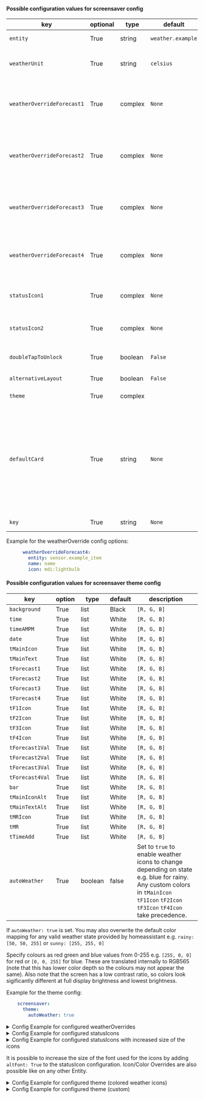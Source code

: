 #### Possible configuration values for screensaver config

key | optional | type | default | description
-- | -- | -- | -- | --
`entity` | True | string | `weather.example` | weather entity from homeassistant
`weatherUnit` | True | string | `celsius` | unit for temperature, valid values are `celsius` or `fahrenheit`
`weatherOverrideForecast1` | True | complex | `None` | sensor entity from home assistant here to overwrite the first weather forecast item on the screensaver
`weatherOverrideForecast2` | True | complex | `None` | sensor entity from home assistant here to overwrite the second weather forecast item on the screensaver
`weatherOverrideForecast3` | True | complex | `None` | sensor entity from home assistant here to overwrite the third weather forecast item on the screensaver
`weatherOverrideForecast4` | True | complex | `None` | sensor entity from home assistant here to overwrite the forth weather forecast item on the screensaver
`statusIcon1` | True | complex | `None` | status icon left to the date string, config similar to weatherOverride
`statusIcon2` | True | complex | `None` | status icon right to the date string, config similar to weatherOverride
`doubleTapToUnlock` | True | boolean | `False` | requires to tap screensaver two times
`alternativeLayout` | True | boolean | `False` | alternative layout with humidity
`theme` | True | complex | | configuration for theme
`defaultCard` | True | string | `None` | default page after exiting screensaver; only works with top level cards defined in cards; needs to be a navigation item, see subpages (navigate.type_key) This config option will also be evaluated as a HomeAssistant Template.
`key` | True | string | `None` | Used by navigate items

Example for the weatherOverride config options:

```yaml
      weatherOverrideForecast4:
        entity: sensor.example_item
        name: name
        icon: mdi:lightbulb
```
#### Possible configuration values for screensaver theme config

key | option | type | default | description
-- | -- | -- | -- | --
`background` | True | list | Black | `[R, G, B]`
`time` | True | list | White | `[R, G, B]`
`timeAMPM` | True | list | White | `[R, G, B]`
`date` | True | list | White | `[R, G, B]`
`tMainIcon` | True | list | White | `[R, G, B]`
`tMainText` | True | list | White | `[R, G, B]`
`tForecast1` | True | list | White | `[R, G, B]`
`tForecast2` | True | list | White | `[R, G, B]`
`tForecast3` | True | list | White | `[R, G, B]`
`tForecast4` | True | list | White | `[R, G, B]`
`tF1Icon` | True | list | White | `[R, G, B]`
`tF2Icon` | True | list | White | `[R, G, B]`
`tF3Icon` | True | list | White | `[R, G, B]`
`tF4Icon` | True | list | White | `[R, G, B]`
`tForecast1Val` | True | list | White | `[R, G, B]`
`tForecast2Val` | True | list | White | `[R, G, B]`
`tForecast3Val` | True | list | White | `[R, G, B]`
`tForecast4Val` | True | list | White | `[R, G, B]`
`bar` | True | list | White | `[R, G, B]`
`tMainIconAlt` | True | list | White | `[R, G, B]`
`tMainTextAlt` | True | list | White | `[R, G, B]`
`tMRIcon` | True | list | White | `[R, G, B]`
`tMR` | True | list | White | `[R, G, B]`
`tTimeAdd` | True | list | White | `[R, G, B]`
`autoWeather` | True | boolean | false | Set to `true` to enable weather icons to change depending on state e.g. blue for rainy. Any custom colors in `tMainIcon` `tF1Icon` `tF2Icon` `tF3Icon` `tF4Icon` take precedence.

If `autoWeather: true` is set. You may also overwrite the default color mapping for any valid weather state provided by homeassistant e.g. `rainy: [50, 50, 255]` or `sunny: [255, 255, 0]`

Specify colours as red green and blue values from 0-255 e.g. `[255, 0, 0]` for red or `[0, 0, 255]` for blue. These are translated internally to RGB565 (note that this has lower color depth so the colours may not appear the same). Also note that the screen has a low contrast ratio, so colors look sigificantly different at full display brightness and lowest brightness.

Example for the theme config:

```yaml
    screensaver:
      theme:
        autoWeather: true
```


<details>
<summary>Config Example for configured weatherOverrides</summary>
<br>
```
  config:
    screensaver:
      entity: weather.k3ll3r
      weatherOverrideForecast4:
        entity: sensor.example_item
        name: name
        icon: lightbulb
      alternativeLayout: True
```
</details>

<details>
<summary>Config Example for configured statusIcons</summary>
<br>
```
  config:
    screensaver:
        entity: weather.k3ll3r
        statusIcon1:
          entity: switch.example_item
        statusIcon2:
           entity: binary_sensor.example_item
```
</details>

<details>
<summary>Config Example for configured statusIcons with increased size of the icons</summary>
<br>
```
  config:
    screensaver:
        entity: weather.k3ll3r
        statusIcon1:
          entity: switch.example_item
          altFont: True
        statusIcon2:
           entity: binary_sensor.example_item
           altFont: True
```
</details>

It is possible to increase the size of the font used for the icons by adding `altFont: True` to the statusIcon configuration. Icon/Color Overrides are also possible like on any other Entity.

<details>
<summary>Config Example for configured theme (colored weather icons)</summary>
<br>
```
  config:
    screensaver:
        entity: weather.k3ll3r
        theme:
          autoWeather: true
```
</details>


<details>
<summary>Config Example for configured theme (custom)</summary>
<br>
```
  config:
    screensaver:
        entity: weather.k3ll3r
   screensaver:
      entity: weather.k3ll3r
      theme:
        #time:             [220, 0, 255]
        #timeAMPM:         [220, 0, 255]
        #date:             [220, 0, 255]
        #tMainIcon:        [220, 0, 255]
        #tMainText:        [220, 0, 255]
        #tForecast1:       [220, 0, 255]
        #tForecast2:       [220, 0, 255]
        #tForecast3:       [220, 0, 255]
        #tForecast4:       [220, 0, 255]
        #tF1Icon:          [220, 0, 255]
        #tF2Icon:          [220, 0, 255]
        #tF3Icon:          [220, 0, 255]
        #tF4Icon:          [220, 0, 255]
        #tForecast1Val:    [220, 0, 255]
        #tForecast2Val:    [220, 0, 255]
        #tForecast3Val:    [220, 0, 255]
        #tForecast4Val:    [220, 0, 255]
        #bar:              [220, 0, 255]
        #tMRIcon:          [220, 0, 255]
        #tMR:              [220, 0, 255]
	#tTimeAdd:         [220, 0, 255]

        #autoWeather automatically colors the screensaver weather icons based upon weather. Uncomment the following line to enable.
        #autoWeather: true
        
        #If you have enabled autoWeather, the following options allow you to customise the colors used for autoWeather.
        
        #clear-night:              [150, 150, 100]
        #cloudy:                   [75, 75, 75]
        #exceptional:              [255, 50, 50]
        #fog:                      [150, 150, 150]
        #hail:                     [200, 200, 200]
        #lightning:                [200, 200, 0]
        #lightning-rainy:          [200, 200, 150]
        #partlycloudy:             [150, 150, 150]
        #pouring:                  [50, 50, 255]
        #rainy:                    [100, 100, 255]
        #snowy:                    [150, 150, 150]
        #snowy-rainy:              [150, 150, 255]
        #sunny:                    [255, 255, 0]
        #windy:                    [150, 150, 150]
        #windy-variant:            [255, 125, 125]
```
</details>
